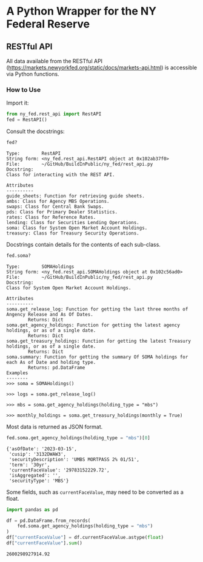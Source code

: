# A Python Wrapper for the NY Federal Reserve

## RESTful API

All data available from the RESTful API (https://markets.newyorkfed.org/static/docs/markets-api.html) is accessible via Python functions.

### How to Use

Import it:

```python
from ny_fed.rest_api import RestAPI
fed = RestAPI()
```

Consult the docstrings:

```python
fed?
```

```console
Type:        RestAPI
String form: <ny_fed.rest_api.RestAPI object at 0x102ab37f0>
File:        ~/GitHub/BuildInPublic/ny_fed/rest_api.py
Docstring:  
Class for interacting with the REST API.

Attributes
----------
guide_sheets: Function for retrieving guide sheets.
ambs: Class for Agency MBS Operations.
swaps: Class for Central Bank Swaps.
pds: Class for Primary Dealer Statistics.
rates: Class for Reference Rates.
lending: Class for Securities Lending Operations.
soma: Class for System Open Market Account Holdings.
treasury: Class for Treasury Security Operations.
```

Docstrings contain details for the contents of each sub-class.

```python
fed.soma?
```

```console
Type:        SOMAHoldings
String form: <ny_fed.rest_api.SOMAHoldings object at 0x102c56ad0>
File:        ~/GitHub/BuildInPublic/ny_fed/rest_api.py
Docstring:  
Class for System Open Market Account Holdings.

Attributes
----------
soma.get_release_log: Function for getting the last three months of Angency Release and As Of Dates.
        Returns: Dict
soma.get_agency_holdings: Function for getting the latest agency holdings, or as of a single date.
        Returns: Dict
soma.get_treasury_holdings: Function for getting the latest Treasury holdings, or as of a single date.
        Returns: Dict
soma.summary: Function for getting the summary Of SOMA holdings for each As of Date and holding type.
        Returns: pd.DataFrame
Examples
--------
>>> soma = SOMAHoldings()

>>> logs = soma.get_release_log()

>>> mbs = soma.get_agency_holdings(holding_type = "mbs")

>>> monthly_holdings = soma.get_treasury_holdings(monthly = True)
```

Most data is returned as JSON format.

```python
fed.soma.get_agency_holdings(holding_type = "mbs")[0]
```

```console
{'asOfDate': '2023-03-15',
 'cusip': '3132DWAW3',
 'securityDescription': 'UMBS MORTPASS 2% 01/51',
 'term': '30yr',
 'currentFaceValue': '29783152229.72',
 'isAggregated': '',
 'securityType': 'MBS'}
```

Some fields, such as `currentFaceValue`, may need to be converted as a float.

```python
import pandas as pd

df = pd.DataFrame.from_records(
    fed.soma.get_agency_holdings(holding_type = "mbs")
)
df["currentFaceValue"] = df.currentFaceValue.astype(float)
df["currentFaceValue"].sum()
```

```console
2600298927914.92
```
